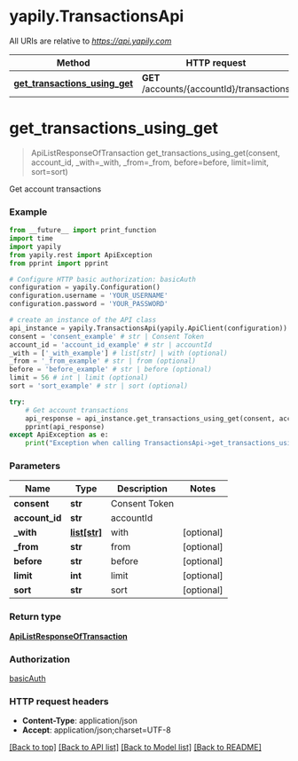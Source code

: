# yapily.TransactionsApi

All URIs are relative to *https://api.yapily.com*

Method | HTTP request | Description
------------- | ------------- | -------------
[**get_transactions_using_get**](TransactionsApi.md#get_transactions_using_get) | **GET** /accounts/{accountId}/transactions | Get account transactions


# **get_transactions_using_get**
> ApiListResponseOfTransaction get_transactions_using_get(consent, account_id, _with=_with, _from=_from, before=before, limit=limit, sort=sort)

Get account transactions

### Example
```python
from __future__ import print_function
import time
import yapily
from yapily.rest import ApiException
from pprint import pprint

# Configure HTTP basic authorization: basicAuth
configuration = yapily.Configuration()
configuration.username = 'YOUR_USERNAME'
configuration.password = 'YOUR_PASSWORD'

# create an instance of the API class
api_instance = yapily.TransactionsApi(yapily.ApiClient(configuration))
consent = 'consent_example' # str | Consent Token
account_id = 'account_id_example' # str | accountId
_with = ['_with_example'] # list[str] | with (optional)
_from = '_from_example' # str | from (optional)
before = 'before_example' # str | before (optional)
limit = 56 # int | limit (optional)
sort = 'sort_example' # str | sort (optional)

try:
    # Get account transactions
    api_response = api_instance.get_transactions_using_get(consent, account_id, _with=_with, _from=_from, before=before, limit=limit, sort=sort)
    pprint(api_response)
except ApiException as e:
    print("Exception when calling TransactionsApi->get_transactions_using_get: %s\n" % e)
```

### Parameters

Name | Type | Description  | Notes
------------- | ------------- | ------------- | -------------
 **consent** | **str**| Consent Token | 
 **account_id** | **str**| accountId | 
 **_with** | [**list[str]**](str.md)| with | [optional] 
 **_from** | **str**| from | [optional] 
 **before** | **str**| before | [optional] 
 **limit** | **int**| limit | [optional] 
 **sort** | **str**| sort | [optional] 

### Return type

[**ApiListResponseOfTransaction**](ApiListResponseOfTransaction.md)

### Authorization

[basicAuth](../README.md#basicAuth)

### HTTP request headers

 - **Content-Type**: application/json
 - **Accept**: application/json;charset=UTF-8

[[Back to top]](#) [[Back to API list]](../README.md#documentation-for-api-endpoints) [[Back to Model list]](../README.md#documentation-for-models) [[Back to README]](../README.md)

